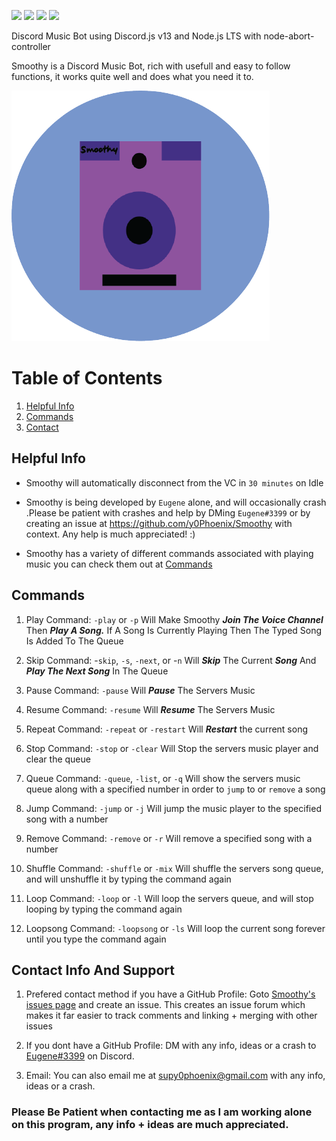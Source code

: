 ![ ](https://img.shields.io/github/repo-size/y0Phoenix/Smoothy)
![ ](https://img.shields.io/github/issues/y0Phoenix/Smoothy)
![ ](https://img.shields.io/github/stars/y0Phoenix/Smoothy)
![ ](https://img.shields.io/github/license/y0Phoenix/Smoothy)

Discord Music Bot using Discord.js v13 and Node.js LTS with node-abort-controller

Smoothy is a Discord Music Bot, rich with usefull and easy to follow functions, it works quite well and does what you need it to.

![alt text](https://github.com/y0Phoenix/Smoothy/blob/main/Smoothy%20Logo.png?raw=true)

# Table of Contents
1. [Helpful Info](#helpfulinfo)
2. [Commands](#commands)
3. [Contact](#contact)

## Helpful Info <a name="helpfulinfo"></a>
* Smoothy will automatically disconnect from the VC in `30 minutes` on Idle

* Smoothy is being developed by `Eugene` alone, and will occasionally crash .Please be patient with crashes and help by DMing `Eugene#3399` or by creating an issue at https://github.com/y0Phoenix/Smoothy with context. Any help is much appreciated! :)

* Smoothy has a variety of different commands associated with playing music you can check them out at [Commands](#commands)


## Commands <a name="commands"></a>
1. Play Command: `-play` or `-p` Will Make Smoothy ***Join The Voice Channel*** Then ***Play A Song.*** If A Song Is Currently Playing Then The Typed Song Is Added To The Queue

2. Skip Command: -`skip`, `-s`, `-next`, or -`n` Will ***Skip*** The Current ***Song*** And ***Play The Next Song*** In The Queue

3. Pause Command: `-pause` Will ***Pause*** The Servers Music

4. Resume Command: `-resume` Will ***Resume*** The Servers Music

5. Repeat Command: `-repeat` or `-restart` Will ***Restart*** the current song 

6. Stop Command: `-stop` or `-clear` Will Stop the servers music player and clear the queue

7. Queue Command: `-queue`, `-list`, or `-q` Will show the servers music queue along with a specified number in order to `jump` to or `remove` a song

8. Jump Command: `-jump` or `-j` Will jump the music player to the specified song with a number

9. Remove Command: `-remove` or `-r` Will remove a specified song with a number

10. Shuffle Command: `-shuffle` or `-mix` Will shuffle the servers song queue, and will unshuffle it by typing the command again

11. Loop Command: `-loop` or `-l` Will loop the servers queue, and will stop looping by typing the command again

12. Loopsong Command: `-loopsong` or `-ls` Will loop the current song forever until you type the command again

## Contact Info And Support <a name="contact"></a>
1. Prefered contact method if you have a GitHub Profile: Goto [Smoothy's issues page](https://github.com/y0Phoenix/Smoothy/issues) and create an issue. This creates an issue forum which makes it far easier to track comments and linking + merging with other issues  

2. If you dont have a GitHub Profile: DM with any info, ideas or a crash to [Eugene#3399](https://discordapp.com/users/3399) on Discord.

3. Email: You can also email me at supy0phoenix@gmail.com with any info, ideas or a crash. 

### Please Be Patient when contacting me as I am working alone on this program, any info + ideas are much appreciated.

